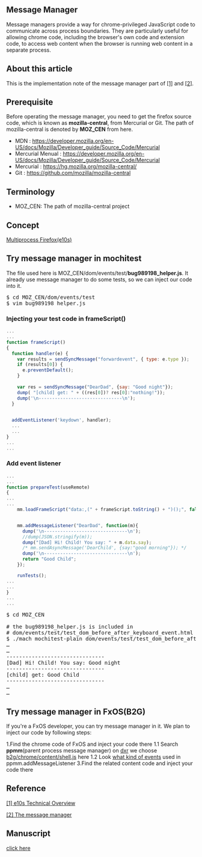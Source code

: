 ## Message Manager
Message managers provide a way for chrome-privileged JavaScript code 
to communicate across process boundaries. 
They are particularly useful for allowing chrome code, 
including the browser's own code and extension code, 
to access web content when the browser is running web content in a separate process.


## About this article
This is the implementation note of 
the message manager part of [[1]](#e10sOverview) and [[2]](#mm). 

## Prerequisite

Before operating the message manager, 
you need to get the firefox source code, 
which is known as **mozilla-central**, from Mercurial or Git.
The path of mozilla-central is denoted by **MOZ_CEN** from here.

- MDN : https://developer.mozilla.org/en-US/docs/Mozilla/Developer_guide/Source_Code/Mercurial
- Mercurial Menual : https://developer.mozilla.org/en-US/docs/Mozilla/Developer_guide/Source_Code/Mercurial
- Mercurial : https://hg.mozilla.org/mozilla-central/
- Git : https://github.com/mozilla/mozilla-central


## Terminology

- MOZ_CEN: The path of mozilla-central project


## Concept

<a target="_blank" href="https://docs.google.com/a/mozilla.com/presentation/d/1Lu3_1yvYN1dFGiHM6VVVpTPA9LXfH7ZgSGJfH07rHXA/edit?usp=sharing">Multiprocess Firefox(e10s)<a/>


## Try message manager in mochitest

The file used here is MOZ_CEN/dom/events/test/**bug989198_helper.js**.
It already use message manager to do some tests, 
so we can inject our code into it.

<pre>
$ cd MOZ_CEN/dom/events/test
$ vim bug989198_helper.js
</pre>


### Injecting your test code in frameScript()

```javascript
...
...
function frameScript()
{
  function handler(e) {
    var results = sendSyncMessage("forwardevent", { type: e.type });
    if (results[0]) {
      e.preventDefault();
    }
  
    var res = sendSyncMessage("DearDad", {say: "Good night"});
    dump( "[child] get: " + ((res[0])? res[0]:"nothing!"));
    dump('\n-------------------------------\n');
  }

  
  addEventListener('keydown', handler);
  ...
  ...
}
...
...
```

### Add event listener

```javascript
...
...
function prepareTest(useRemote)
{
...
...
    mm.loadFrameScript("data:,(" + frameScript.toString() + ")();", false);


    mm.addMessageListener("DearDad", function(m){
      dump('\n-------------------------------\n');
      //dump(JSON.stringify(m));
      dump("[Dad] Hi! Child! You say: " + m.data.say);
      /* mm.sendAsyncMessage('DearChild', {say:"good morning"}); */
      dump('\n-------------------------------\n');
      return "Good Child";
    });

    runTests();
...
...
}
...
...
```

<pre>
$ cd MOZ_CEN

# the bug989198_helper.js is included in 
# dom/events/test/test_dom_before_after_keyboard_event.html
$ ./mach mochitest-plain dom/events/test/test_dom_before_after_keyboard_event.html
…
…
-------------------------------
[Dad] Hi! Child! You say: Good night
-------------------------------
[child] get: Good Child
-------------------------------
…
…
</pre>


## Try message manager in FxOS(B2G)

If you're a FxOS developer, you can try message manager in it.
We plan to inject our code by following steps:

1.Find the chrome code of FxOS and inject your code there
  1.1 Search **ppmm**(parent process message manager) on <a target="_blank" href="http://dxr.mozilla.org/mozilla-central/search?q=ppmm&case=false">dxr</a>
    we choose <a target="_blank" href="http://dxr.mozilla.org/mozilla-central/source/b2g/chrome/content/shell.js">b2g/chrome/content/shell.js</a> here
  1.2 Look <a target="_blank" href="">what kind of events</a> used in ppmm.addMessageListener
3.Find the related content code and inject your code there




## Reference
<a name="e10sOverview" title="e10s overview" target="_blank" href="https://developer.mozilla.org/en-US/Firefox/Multiprocess_Firefox/Technical_overview">[1] e10s Technical Overview</a>

<a name="mm" title="The message manager" target="_blank" href="https://developer.mozilla.org/en-US/Firefox/Multiprocess_Firefox/The_message_manager">[2] The message manager</a>


## Manuscript
<a title="Google Doc" target="_blank" href="https://docs.google.com/a/mozilla.com/document/d/1yZ3X5XVzZws_14BYVj58tTKTnDMl8ZXY5z-vtTiP1_4/edit?usp=sharing">click here</a>
